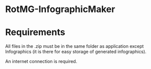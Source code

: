 # RotMG-InfographicMaker


# Requirements
All files in the .zip must be in the same folder as application except Infographics (it is there for easy storage of generated infographics).

An internet connection is required.
